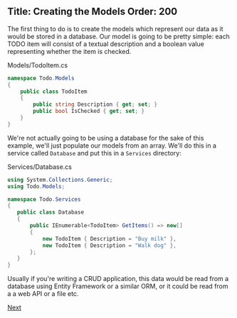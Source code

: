 Title: Creating the Models
Order: 200
---

The first thing to do is to create the models which represent our data as it would be stored in a database. Our model is going to be pretty simple: each TODO item will consist of a textual description and a boolean value representing whether the item is checked.

<div class="code-filename">Models/TodoItem.cs</div>

```csharp
namespace Todo.Models
{
    public class TodoItem
    {
        public string Description { get; set; }
        public bool IsChecked { get; set; }
    }
}
```

 We're not actually going to be using a database for the sake of this example, we'll just populate our models from an array. We'll do this in a service called `Database` and put this in a `Services` directory:

<div class="code-filename">Services/Database.cs</div>

 ```csharp
using System.Collections.Generic;
using Todo.Models;

 namespace Todo.Services
{
    public class Database
    {
        public IEnumerable<TodoItem> GetItems() => new[]
        {
            new TodoItem { Description = "Buy milk" },
            new TodoItem { Description = "Walk dog" },
        };
    }
}
 ```

 Usually if you're writing a CRUD application, this data would be read from a database using Entity Framework or a similar ORM, or it could be read from a a web API or a file etc.

 <a class="btn btn-primary" role="button" href="creating-the-list-viewmodels">
    Next
</a>